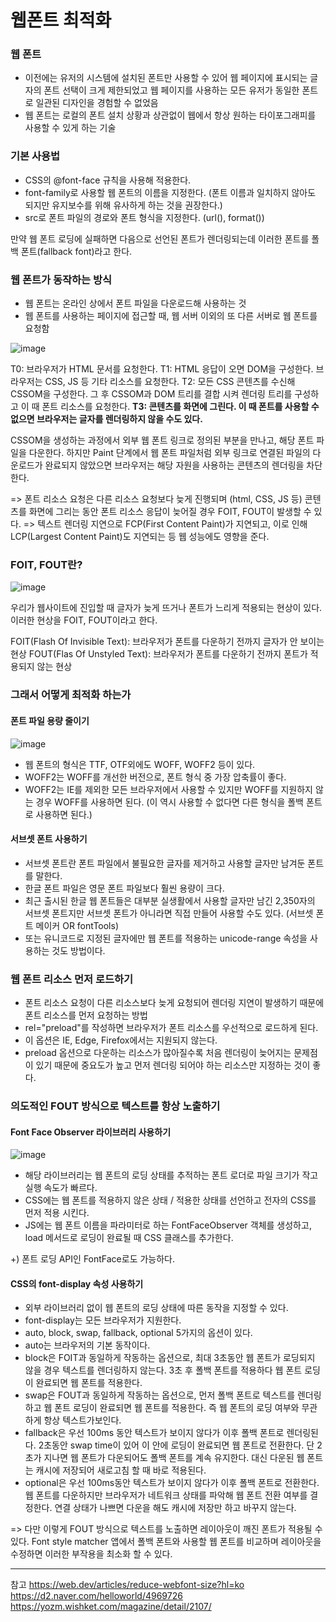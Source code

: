 # 웹폰트 최적화

### 웹 폰트

- 이전에는 유저의 시스템에 설치된 폰트만 사용할 수 있어 웹 페이지에 표시되는 글자의 폰트 선택이 크게 제한되었고 웹 페이지를 사용하는 모든 유저가 동일한 폰트로 일관된 디자인을 경험할 수 없었음
- 웹 폰트는 로컬의 폰트 설치 상황과 상관없이 웹에서 항상 원하는 타이포그래피를 사용할 수 있게 하는 기술

### 기본 사용법

- CSS의 @font-face 규칙을 사용해 적용한다.
- font-family로 사용할 웹 폰트의 이름을 지정한다. (폰트 이름과 일치하지 않아도 되지만 유지보수를 위해 유사하게 하는 것을 권장한다.)
- src로 폰트 파일의 경로와 폰트 형식을 지정한다. (url(), format())

만약 웹 폰트 로딩에 실패하면 다음으로 선언된 폰트가 렌더링되는데 이러한 폰트를 폴백 폰트(fallback font)라고 한다.

### 웹 폰트가 동작하는 방식

- 웹 폰트는 온라인 상에서 폰트 파일을 다운로드해 사용하는 것
- 웹 폰트를 사용하는 페이지에 접근할 때, 웹 서버 이외의 또 다른 서버로 웹 폰트를 요청함

![image](https://d2.naver.com/content/images/2018/12/helloworld-201812-webfont_04.png)

T0: 브라우저가 HTML 문서를 요청한다.
T1: HTML 응답이 오면 DOM을 구성한다. 브라우저는 CSS, JS 등 기타 리소스를 요청한다.
T2: 모든 CSS 콘텐츠를 수신해 CSSOM을 구성한다. 그 후 CSSOM과 DOM 트리를 결합 시켜 렌더링 트리를 구성하고 이 때 폰트 리소스를 요청한다.
**T3: 콘텐츠를 화면에 그린다. 이 때 폰트를 사용할 수 없으면 브라우저는 글자를 렌더링하지 않을 수도 있다.**

CSSOM을 생성하는 과정에서 외부 웹 폰트 링크로 정의된 부분을 만나고, 해당 폰트 파일을 다운한다. 하지만 Paint 단계에서 웹 폰트 파일처럼 외부 링크로 연결된 파일의 다운로드가 완료되지 않았으면 브라우저는 해당 자원을 사용하는 콘텐츠의 렌더링을 차단한다.

=> 폰트 리소스 요청은 다른 리소스 요청보다 늦게 진행되며 (html, CSS, JS 등) 콘텐츠를 화면에 그리는 동안 폰트 리소스 응답이 늦어질 경우 FOIT, FOUT이 발생할 수 있다.
=> 텍스트 렌더링 지연으로 FCP(First Content Paint)가 지연되고, 이로 인해 LCP(Largest Content Paint)도 지연되는 등 웹 성능에도 영향을 준다.

### FOIT, FOUT란?

![image](https://blog.kakaocdn.net/dn/pmpIG/btrSM4hxeFQ/MSWRbxoF8K3H29MacOi8wK/img.gif)

우리가 웹사이트에 진입할 때 글자가 늦게 뜨거나 폰트가 느리게 적용되는 현상이 있다.
이러한 현상을 FOIT, FOUT이라고 한다.

FOIT(Flash Of Invisible Text): 브라우저가 폰트를 다운하기 전까지 글자가 안 보이는 현상
FOUT(Flas Of Unstyled Text): 브라우저가 폰트를 다운하기 전까지 폰트가 적용되지 않는 현상

### 그래서 어떻게 최적화 하는가

#### 폰트 파일 용량 줄이기

![image](https://img1.daumcdn.net/thumb/R1280x0/?scode=mtistory2&fname=https%3A%2F%2Fblog.kakaocdn.net%2Fdn%2FbZAyBG%2FbtrSN0e1VIm%2FKbBWSIEtD2VwIOSaUAkdFk%2Fimg.png)

- 웹 폰트의 형식은 TTF, OTF외에도 WOFF, WOFF2 등이 있다.
- WOFF2는 WOFF를 개선한 버전으로, 폰트 형식 중 가장 압축률이 좋다.
- WOFF2는 IE를 제외한 모든 브라우저에서 사용할 수 있지만 WOFF를 지원하지 않는 경우 WOFF를 사용하면 된다. (이 역시 사용할 수 없다면 다른 형식을 폴백 폰트로 사용하면 된다.)

#### 서브셋 폰트 사용하기

- 서브셋 폰트란 폰트 파일에서 불필요한 글자를 제거하고 사용할 글자만 남겨둔 폰트를 말한다.
- 한글 폰트 파일은 영문 폰트 파일보다 훨씬 용량이 크다.
- 최근 출시된 한글 웹 폰트들은 대부분 실생활에서 사용할 글자만 남긴 2,350자의 서브셋 폰트지만 서브셋 폰트가 아니라면 직접 만들어 사용할 수도 있다. (서브셋 폰트 메이커 OR fontTools)
- 또는 유니코드로 지정된 글자에만 웹 폰트를 적용하는 unicode-range 속성을 사용하는 것도 방법이다.

### 웹 폰트 리소스 먼저 로드하기

- 폰트 리소스 요청이 다른 리소스보다 늦게 요청되어 렌더링 지연이 발생하기 때문에 폰트 리소스를 먼저 요청하는 방법
- rel="preload"를 작성하면 브라우저가 폰트 리소스를 우선적으로 로드하게 된다.
- 이 옵션은 IE, Edge, Firefox에서는 지원되지 않는다.
- preload 옵션으로 다운하는 리소스가 많아질수록 처음 렌더링이 늦어지는 문제점이 있기 때문에 중요도가 높고 먼저 렌더링 되어야 하는 리소스만 지정하는 것이 좋다.

### 의도적인 FOUT 방식으로 텍스트를 항상 노출하기

#### Font Face Observer 라이브러리 사용하기

![image](https://d2.naver.com/content/images/2018/12/helloworld-201812-webfont_15.png)

- 해당 라이브러리는 웹 폰트의 로딩 상태를 추적하는 폰트 로더로 파일 크기가 작고 실행 속도가 빠르다.
- CSS에는 웹 폰트를 적용하지 않은 상태 / 적용한 상태를 선언하고 전자의 CSS를 먼저 적용 시킨다.
- JS에는 웹 폰트 이름을 파라미터로 하는 FontFaceObserver 객체를 생성하고, load 메서드로 로딩이 완료될 때 CSS 클래스를 추가한다.

+) 폰트 로딩 API인 FontFace로도 가능하다.

#### CSS의 font-display 속성 사용하기

- 외부 라이브러리 없이 웹 폰트의 로딩 상태에 따른 동작을 지정할 수 있다.
- font-display는 모든 브라우저가 지원한다.
- auto, block, swap, fallback, optional 5가지의 옵션이 있다.
- auto는 브라우저의 기본 동작이다.
- block은 FOIT과 동일하게 작동하는 옵션으로, 최대 3초동안 웹 폰트가 로딩되지 않을 경우 텍스트를 렌더링하지 않는다. 3초 후 폴백 폰트를 적용하다 웹 폰트 로딩이 완료되면 웹 폰트를 적용한다.
- swap은 FOUT과 동일하게 작동하는 옵션으로, 먼저 폴백 폰트로 텍스트를 렌더링하고 웹 폰트 로딩이 완료되면 웹 폰트를 적용한다. 즉 웹 폰트의 로딩 여부와 무관하게 항상 텍스트가보인다.
- fallback은 우선 100ms 동안 텍스트가 보이지 않다가 이후 폴백 폰트로 렌더링된다. 2초동안 swap time이 있어 이 안에 로딩이 완료되면 웹 폰트로 전환한다. 단 2초가 지나면 웹 폰트가 다운되어도 폴백 폰트를 계속 유지한다. 대신 다운된 웹 폰트는 캐시에 저장되어 새로고침 할 때 바로 적용된다.
- optional은 우선 100ms동안 텍스트가 보이지 않다가 이후 폴백 폰트로 전환한다. 웹 폰트를 다운하지만 브라우저가 네트워크 상태를 파악해 웹 폰트 전환 여부를 결정한다. 연결 상태가 나쁘면 다운을 해도 캐시에 저장만 하고 바꾸지 않는다.

=> 다만 이렇게 FOUT 방식으로 텍스트를 노출하면 레이아웃이 깨진 폰트가 적용될 수 있다. Font style matcher 앱에서 폴백 폰트와 사용할 웹 폰트를 비교하며 레이아웃을 수정하면 이러한 부작용을 최소화 할 수 있다.

---

참고
https://web.dev/articles/reduce-webfont-size?hl=ko
https://d2.naver.com/helloworld/4969726
https://yozm.wishket.com/magazine/detail/2107/
